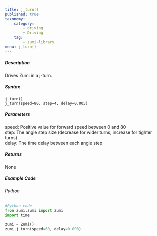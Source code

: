```yaml
---
title: j_turn()
published: true
taxonomy:
    category:
        - driving
        - Driving
    tag:
        - zumi-library
menu: j_turn()
---
```


##### Description
Drives Zumi in a j-turn.

##### Syntax
```j_turn()```<br />
```j_turn(speed=80, step=4, delay=0.005)```<br />

##### Parameters
speed: Positive value for forward speed between 0 and 80<br />
step: The angle step size (decrease for wider turns, increase for tighter turns)<br />
delay: The time delay between each angle step

##### Returns
None

##### Example Code
###### Python
```python
#Python code
from zumi.zumi import Zumi
import time

zumi = Zumi()
zumi.j_turn(speed=60, delay=0.003)


```